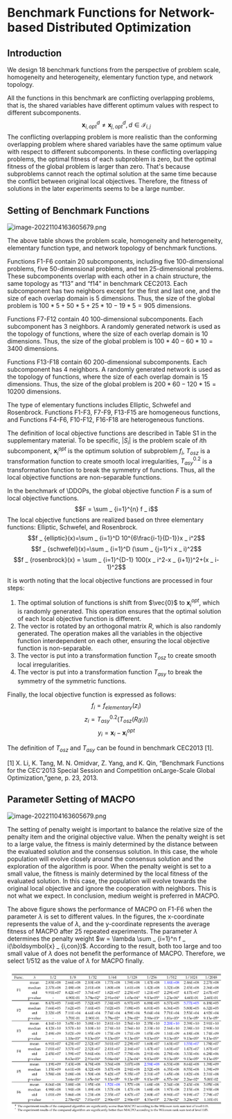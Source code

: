 # Benchmark Functions for Network-based Distributed Optimization

## Introduction

We design 18 benchmark functions from the perspective of problem scale, homogeneity and heterogeneity, elementary function type, and network topology. 

All the functions in this benchmark are conflicting overlapping problems, that is, the shared variables have different optimum values with respect to different subcomponents. 
$$\boldsymbol{x} _ {i,opt}^d \neq \boldsymbol{x} _ {j,opt}^d, d\in \mathcal{I} _ {i,j}$$
The conflicting overlapping problem is more realistic than the conforming overlapping problem where shared variables have the same optimum value with respect to different subcomponents. In these conflicting overlapping problems, the optimal fitness of each subproblem is zero, but the optimal fitness of the global problem is larger than zero. That's because subproblems cannot reach the optimal solution at the same time because the conflict between original local objectives. Therefore, the fitness of solutions in the later experiments seems to be a large number.


## Setting of Benchmark Functions

![image-20221104163605679.png](https://gitee.com/taiu/benchmark-functions-for-network-based-distributed-optimization/raw/master/img/image-20221104163605679.png)

The above table shows the problem scale, homogeneity and heterogeneity, elementary function type, and network topology of benchmark functions. 

Functions F1-F6 contain 20 subcomponents, including five 100-dimensional problems, five 50-dimensional problems, and ten 25-dimensional problems. These subcomponents overlap with each other in a chain structure, the same topology as “f13” and “f14” in benchmark CEC2013. Each subcomponent has two neighbors except for the first and last one, and the size of each overlap domain is 5 dimensions. Thus, the size of the global problem is $100 * 5+50 * 5+25 * 10-19 * 5=905$ dimensions.

Functions F7-F12 contain 40 100-dimensional subcomponents. Each subcomponent has 3 neighbors. A randomly generated network is used as the topology of functions, where the size of each overlap domain is 10 dimensions. Thus, the size of the global problem is $100 * 40-60 * 10 =3400$ dimensions.

Functions F13-F18 contain 60 200-dimensional subcomponents. Each subcomponent has 4 neighbors. A randomly generated network is used as the topology of functions, where the size of each overlap domain is 15 dimensions. Thus, the size of the global problem is $200 * 60-120 * 15 =10200$ dimensions.

The type of elementary functions includes Elliptic, Schwefel and Rosenbrock. Functions F1-F3, F7-F9, F13-F15 are homogeneous functions, and Functions F4-F6, F10-F12, F16-F18 are heterogeneous functions. 

The definition of local objective functions are described in Table S1 in the supplementary material. To be specific, $|S _ i|$ is the problem scale of $i$th subcomponent, $\boldsymbol{x} _ i^{opt}$ is the optimum solution of subproblem $f _ i$, $T _ {osz}$ is a transformation function to create smooth local irregularities, $T _ {asy}^{0.2}$ is a transformation function to break the symmetry of functions. Thus, all the local objective functions are non-separable functions. 

In the benchmark of \DDOPs, the global objective function $F$ is a sum of local objective functions.
$$F = \sum _ {i=1}^{n} f _ i$$
The local objective functions are realized based on three elementary functions: Elliptic, Schwefel, and Rosenbrock.
$$f _ {elliptic}(x)=\sum _ {i=1}^D 10^{6\frac{i-1}{D-1}}x _ i^2$$
$$f _ {schwefel}(x)=\sum _ {i=1}^D (\sum _ {j=1}^i x _ i)^2$$
$$f _ {rosenbrock}(x) = \sum _ {i=1}^{D-1} 100(x _ i^2-x _ {i+1})^2+(x _ i-1)^2$$

It is worth noting that the local objective functions are processed in four steps:

1. The optimal solution of functions is shift from $\vec{0}$ to $\boldsymbol{x} _ i^{opt}$, which is randomly generated. This operation ensures that the optimal solution of each local objective function is different. 
2. The vector is rotated by an orthogonal matrix $R$, which is also randomly generated. The operation makes all the variables in the objective function interdependent on each other, ensuring the local objective function is non-separable.
3. The vector is put into a transformation function $T _ {osz}$ to create smooth local irregularities. 
4. The vector is put into a transformation function $T _ {asy}$ to break the symmetry of the symmetric functions.


Finally, the local objective function is expressed as follows:
$$f _ i=f _ {elementary}(z _ i)$$
$$z _ i=T _ {asy}^{0.2}(T _ {osz}(R _ iy _ i))$$
$$y _ i=\boldsymbol{x} _ i-\boldsymbol{x} _ i^{opt}$$

The definition of $T _ {osz}$ and $T _ {asy}$ can be found in benchmark CEC2013 [1].

[1] X.  Li,  K.  Tang,  M.  N.  Omidvar,  Z.  Yang,  and  K.  Qin,  “Benchmark  Functions  for  the  CEC’2013  Special  Session  and  Competition  onLarge-Scale Global Optimization,”gene, p. 23, 2013.

## Parameter Setting of MACPO

![image-20221104163605679.png](https://gitee.com/taiu/benchmark-functions-for-network-based-distributed-optimization/raw/master/img/image-1667551915.png)

The setting of penalty weight is important to balance the relative size of the penalty item and the original objective value. When the penalty weight is set to a large value, the fitness is mainly determined by the distance between the evaluated solution and the consensus solution. In this case, the whole population will evolve closely around the consensus solution and the exploration of the algorithm is poor. When the penalty weight is set to a small value, the fitness is mainly determined by the local fitness of the evaluated solution. In this case, the population will evolve towards the original local objective and ignore the cooperation with neighbors. This is not what we expect. In conclusion, medium weight is preferred in MACPO. 

The above figure shows the performance of MACPO on F1-F6 when the parameter $\lambda$ is set to different values. In the figures, the x-coordinate represents the value of $\lambda$, and the y-coordinate represents the average fitness of MACPO after 25 repeated experiments. The parameter $\lambda$ determines the penalty weight $w = \lambda \sum _ {i=1}^n f _ i(\boldsymbol{x} _ {i,con})$. According to the result, both too large and too small value of $\lambda$ does not benefit the performance of MACPO. Therefore, we select 1/512 as the value of $\lambda$ for MACPO finally.

![experiment results](img/image.png)